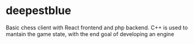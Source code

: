# deepestblue

Basic chess client with React frontend and php backend. C++ is used to mantain the game state, with the end goal of developing an engine
